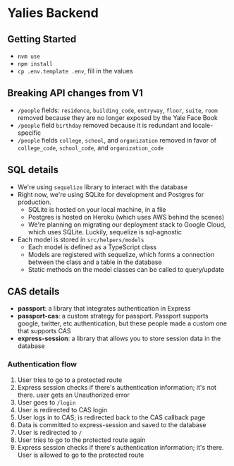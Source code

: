# Yalies Backend

## Getting Started
- `nvm use`
- `npm install`
- `cp .env.template .env`, fill in the values

## Breaking API changes from V1
- `/people` fields: `residence`, `building_code`, `entryway`, `floor`, `suite`, `room` removed because they are no longer exposed by the Yale Face Book
- `/people` field `birthday` removed because it is redundant and locale-specific
- `/people` fields `college`, `school`, and `organization` removed in favor of `college_code`, `school_code`, and `organization_code`

## SQL details
- We're using `sequelize` library to interact with the database
- Right now, we're using SQLite for development and Postgres for production.
	- SQLite is hosted on your local machine, in a file
	- Postgres is hosted on Heroku (which uses AWS behind the scenes)
	- We're planning on migrating our deployment stack to Google Cloud, which uses SQLite. Luckily, sequelize is sql-agnostic
- Each model is stored in `src/helpers/models`
	- Each model is defined as a TypeScript class
	- Models are registered with sequelize, which forms a connection between the class and a table in the database
	- Static methods on the model classes can be called to query/update

## CAS details
- **passport**: a library that integrates authentication in Express
- **passport-cas**: a custom strategy for passport. Passport supports google, twitter, etc authentication, but these people made a custom one that supports CAS
- **express-session**: a library that allows you to store session data in the database

### Authentication flow
1. User tries to go to a protected route
2. Express session checks if there's authentication information; it's not there. user gets an Unauthorized error
3. User goes to `/login`
4. User is redirected to CAS login
5. User logs in to CAS; is redirected back to the CAS callback page
6. Data is committed to express-session and saved to the database
7. User is redirected to `/`
8. User tries to go to the protected route again
9. Express session checks if there's authentication information; it's there. User is allowed to go to the protected route
